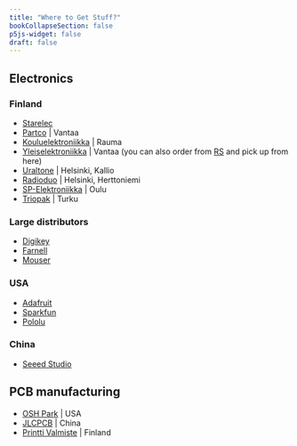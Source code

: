 ```yaml
---
title: "Where to Get Stuff?"
bookCollapseSection: false
p5js-widget: false
draft: false
---
```


## Electronics

### Finland

- [Starelec](https://www.starelec.fi/)
- [Partco](https://www.partco.fi) | Vantaa 
- [Kouluelektroniikka](https://www.kouluelektroniikka.fi/) | Rauma
- [Yleiselektroniikka](https://www.partco.fi) | Vantaa (you can also order from [RS](https://fi.rsdelivers.com/) and pick up from here)
- [Uraltone](https://uraltone.com/) | Helsinki, Kallio
- [Radioduo](https://www.radioduo.fi/) | Helsinki, Herttoniemi
- [SP-Elektroniikka](https://www.spelektroniikka.fi/index.html) | Oulu
- [Triopak](https://www.triopak.fi/fi) | Turku

### Large distributors

- [Digikey](https://www.digikey.fi/)
- [Farnell](https://www.farnell.com/)
- [Mouser](https://www.mouser.fi/)

### USA

- [Adafruit](https://www.adafruit.com/)
- [Sparkfun](https://www.sparkfun.com/)
- [Pololu](https://www.pololu.com/)

### China

- [Seeed Studio](https://www.seeedstudio.com/)

## PCB manufacturing

- [OSH Park](https://oshpark.com/) | USA
- [JLCPCB](https://jlcpcb.com/) | China
- [Printti Valmiste](https://www.printtivalmiste.fi/) | Finland